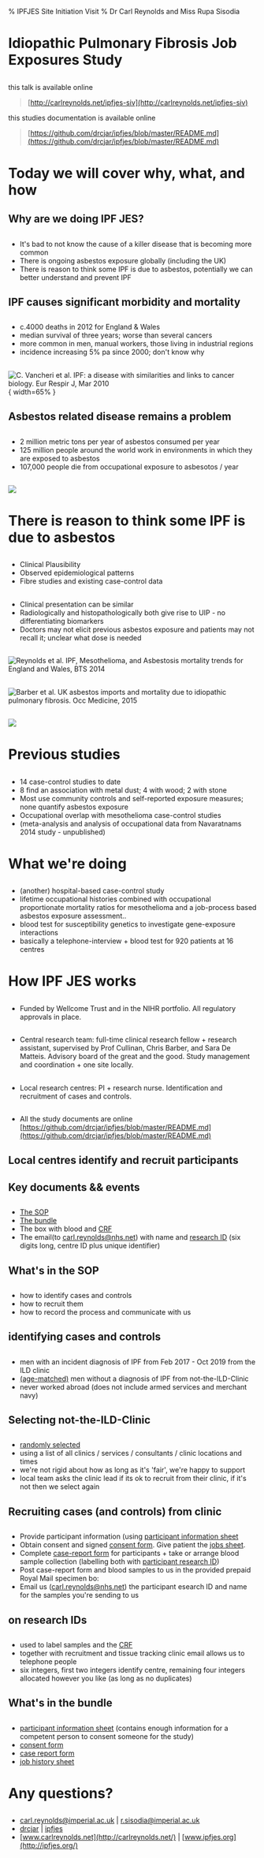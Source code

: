 % IPFJES Site Initiation Visit
% Dr Carl Reynolds and Miss Rupa Sisodia

# Idiopathic Pulmonary Fibrosis Job Exposures Study 


##
this talk is available online 

> [http://carlreynolds.net/ipfjes-siv](http://carlreynolds.net/ipfjes-siv)

this studies documentation is available online

> [https://github.com/drcjar/ipfjes/blob/master/README.md](https://github.com/drcjar/ipfjes/blob/master/README.md)

# Today we will cover why, what, and how

## Why are we doing IPF JES?

##

- It's bad to not know the cause of a killer disease that is becoming more common
- There is ongoing asbestos exposure globally (including the UK) 
- There is reason to think some IPF is due to asbestos, potentially we can better understand and prevent IPF

## IPF causes significant morbidity and mortality

##

- c.4000 deaths in 2012 for England \& Wales
- median survival of three years; worse than several cancers
- more common in men, manual workers, those living in industrial regions
- incidence increasing 5\% pa since 2000; don't know why

## 

![C. Vancheri et al. IPF: a disease with similarities and links to cancer biology. Eur Respir J, Mar 2010](images/ipfcancer.jpeg){ width=65% }

## Asbestos related disease remains a problem

##

- 2 million metric tons per year of asbestos consumed per year
- 125 million people around the world work in environments in which they are exposed to asbestos
- 107,000 people die from occupational exposure to asbesotos / year

## 

![](images/pic11.jpeg)

# There is reason to think some IPF is due to asbestos

## 

- Clinical Plausibility 
- Observed epidemiological patterns
- Fibre studies and existing case-control data

##

- Clinical presentation can be similar
- Radiologically and histopathologically both give rise to UIP - no differentiating biomarkers
- Doctors may not elicit previous asbestos exposure and patients may not recall it; unclear what dose is needed

## 

![Reynolds et al. IPF, Mesothelioma, and Asbestosis mortality trends for England and Wales, BTS 2014](images/pic3.jpeg)

##

![Barber et al. UK asbestos imports and mortality due to idiopathic pulmonary fibrosis. Occ Medicine, 2015](images/pic5.jpeg)

## 

![](images/pic6.jpeg)

# Previous studies 

##

- 14 case-control studies to date 
- 8 find an association with metal dust; 4 with wood; 2 with stone
- Most use community controls and self-reported exposure measures; none quantify asbestos exposure
- Occupational overlap with mesothelioma case-control studies
- (meta-analysis and analysis of occupational data from Navaratnams 2014 study - unpublished)

# What we're doing 

## 

- (another) hospital-based case-control study
- lifetime occupational histories combined with occupational proportionate mortality ratios for mesothelioma and a job-process based asbestos exposure assessment..
- blood test for susceptibility genetics to investigate gene-exposure interactions
- basically a telephone-interview + blood test for 920 patients at 16 centres
  
# How IPF JES works

##

- Funded by Wellcome Trust and in the NIHR portfolio. All regulatory approvals in place.

##

- Central research team: full-time clinical research fellow + research assistant, supervised by Prof Cullinan, Chris Barber, and Sara De Matteis. Advisory board of the great and the good. Study management and coordination + one site locally.

##

- Local research centres: PI + research nurse. Identification and recruitment of cases and controls.

##

- All the study documents are online [https://github.com/drcjar/ipfjes/blob/master/README.md](https://github.com/drcjar/ipfjes/blob/master/README.md)

## Local centres identify and recruit participants

## Key documents && events

##

- [The SOP](https://github.com/drcjar/ipfjes/blob/master/ipfjes-sop.pdf)
- [The bundle](https://github.com/drcjar/ipfjes/blob/master/ipfjes-bundle.pdf)
- The box with blood and [CRF](https://github.com/drcjar/ipfjes/blob/master/ipfjes-crf.pdf)
- The email(to [carl.reynolds@nhs.net](mailto:carl.reynolds@nhs.net)) with name and [research ID](https://github.com/drcjar/ipfjes/blob/master/RESEARCHID.md) (six digits long, centre ID plus unique identifier)

## What's in the SOP

##

- how to identify cases and controls
- how to recruit them
- how to record the process and communicate with us

## identifying cases and controls

##

- men with an incident diagnosis of IPF from Feb 2017 - Oct 2019 from the ILD clinic
- [(age-matched)](https://github.com/drcjar/ipfjes/blob/master/5-year-age-bands.csv) men without a diagnosis of IPF from not-the-ILD-Clinic
- never worked abroad (does not include armed services and merchant navy)

## Selecting not-the-ILD-Clinic

##

- [randomly selected](https://github.com/drcjar/ipfjes/blob/master/RANDOMIZATION.MD) 
- using a list of all clinics / services / consultants / clinic locations and times
- we're not rigid about how as long as it's 'fair', we're happy to support
- local team asks the clinic lead if its ok to recruit from their clinic, if it's not then we select again

## Recruiting cases (and controls) from clinic

##
- Provide participant information (using [participant information sheet](https://github.com/drcjar/ipfjes/blob/master/ipfjes-pis.pdf)
- Obtain consent and signed [consent form](https://github.com/drcjar/ipfjes/blob/master/ipfjes-consent.pdf). Give patient the [jobs sheet](https://github.com/drcjar/ipfjes/blob/master/ipfjes-jobs.pdf).
- Complete [case-report form](https://github.com/drcjar/ipfjes/blob/master/ipfjes-crf.pdf) for participants + take or arrange blood sample collection (labelling both with [participant research ID](https://github.com/drcjar/ipfjes/blob/master/RESEARCHID.md))
- Post case-report form and blood samples to us in the provided prepaid Royal Mail specimen bo:
- Email us ([carl.reynolds@nhs.net](mailto:carl.reynolds@nhs.net)) the participant esearch ID and name for the samples you're sending to us

## on research IDs

##
- used to label samples and the [CRF](https://github.com/drcjar/ipfjes/blob/master/ipfjes-crf.pdf)
- together with recruitment and tissue tracking clinic email allows us to telephone people
- six integers, first two integers identify centre, remaining four integers allocated however you like (as long as no duplicates)

## What's in the bundle

##

- [participant information sheet](https://github.com/drcjar/ipfjes/blob/master/ipfjes-pis.pdf) (contains enough information for a competent person to consent someone for the study)
- [consent form](https://github.com/drcjar/ipfjes/blob/master/ipfjes-consent.pdf)
- [case report form](https://github.com/drcjar/ipfjes/blob/master/ipfjes-crf.pdf)
- [job history sheet](https://github.com/drcjar/ipfjes/blob/master/ipfjes-jobs.pdf)

# Any questions?

##

- <carl.reynolds@imperial.ac.uk> | <r.sisodia@imperial.ac.uk>
- [drcjar](https://twitter.com/drcjar) | [ipfjes](https://twitter.com/ipfjes)
- [www.carlreynolds.net](http://carlreynolds.net/) | [www.ipfjes.org](http://ipfjes.org/)



















